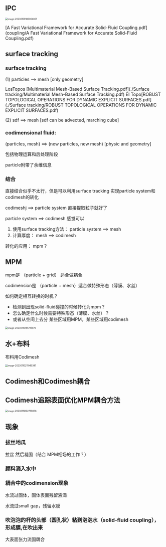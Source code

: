 ## IPC

<img src="/Volumes/disk2/notebooks/Papers/assets/image-20230109180004801.png" alt="image-20230109180004801" style="zoom:50%;" />

 [A Fast Variational Framework for Accurate Solid-Fluid Coupling.pdf](coupling/A Fast Variational Framework for Accurate Solid-Fluid Coupling.pdf) 

## surface tracking

### surface tracking 

(1) particles  ==> mesh   [only geometry]

LosTopos [Multimaterial Mesh-Based Surface Tracking.pdf](./Surface tracking/Multimaterial Mesh-Based Surface Tracking.pdf)
EI Topo[ROBUST TOPOLOGICAL OPERATIONS FOR DYNAMIC EXPLICIT SURFACES.pdf](./Surface tracking/ROBUST TOPOLOGICAL OPERATIONS FOR DYNAMIC EXPLICIT SURFACES.pdf)

(2) sdf ==> mesh [sdf can be advected,  marching cube]



### codimensional fluid: 

(particles, mesh) ==> (new particles, new mesh)  [physic and geometry]

包括物理运算和后处理阶段

particle附带了余维信息

### 结合

直接结合似乎不太行，但是可以利用surface tracking 实现particle system和codimesh的转化

codimeshj ==> particle system 直接提取粒子就好了

particle system ==> codimesh  感觉可以

1. 使用surface  tracking方法： particle system ==> mesh
2. 计算厚度： mesh ==> codimesh

转化的应用： mpm？



## MPM

mpm是 （particle + grid） 适合做耦合

codimension是 （particle + mesh）适合做特殊形态（薄膜、水丝）

如何确定相互转换的时机？

- 检测到出现solid-fluid碰撞的时候转化为mpm？
- 怎么确定什么时候需要特殊形态（薄膜、水丝）？
- 或者从空间上去分 某些区域用MPM，某些区域用codimesh

<img src="/Volumes/disk2/notebooks/Papers/assets/image-20230110185715970.png" alt="image-20230110185715970" style="zoom:50%;" />

## 水+布料

布料用Codimesh

<img src="/Volumes/disk2/notebooks/Papers/assets/image-20230110211945397.png" alt="image-20230110211945397" style="zoom:50%;" />





## Codimesh和Codimesh耦合

## Codimesh追踪表面优化MPM耦合方法



<img src="/Volumes/disk2/notebooks/Papers/assets/image-20230111202759836.png" alt="image-20230111202759836" style="zoom:50%;" />

## 现象

### 拔丝地瓜

拉丝 然后凝固（结合 MPM相场的工作？）

### 颜料滴入水中

### 耦合中的codimension现象

水流过固体，固体表面残留液滴

水流过small gap，残留水膜

### 吹泡泡的杆的头部（圆孔状）粘到泡泡水（solid-fluid coupling），形成膜,在吹出来



大表面张力流固耦合





























